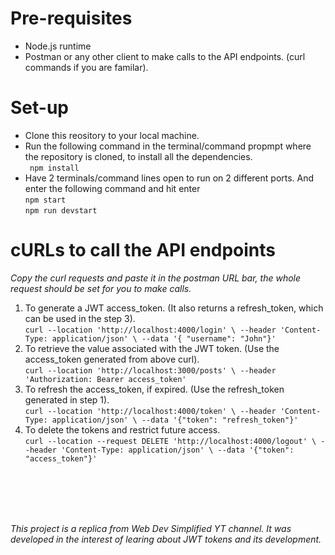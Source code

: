 # Pre-requisites
- Node.js runtime
- Postman or any other client to make calls to the API endpoints. (curl commands if you are familar).

# Set-up
- Clone this reository to your local machine.
- Run the following command in the terminal/command propmpt where the repository is cloned, to install all the dependencies.<br/>
``` npm install```
- Have 2 terminals/command lines open to run on 2 different ports. And enter the following command and hit enter<br/>
```npm start```<br/>
```npm run devstart```

# cURLs to call the API endpoints

*Copy the curl requests and paste it in the postman URL bar, the whole request should be set for you to make calls.*

1. To generate a JWT access_token. (It also returns a refresh_token, which can be used in the step 3).<br/>
```curl --location 'http://localhost:4000/login' \ --header 'Content-Type: application/json' \ --data '{ "username": "John"}' ```
2. To retrieve the value associated with the JWT token. (Use the access_token generated from above curl).<br/>
```curl --location 'http://localhost:3000/posts' \ --header 'Authorization: Bearer access_token'```
3. To refresh the access_token, if expired. (Use the refresh_token generated in step 1).<br/>
```curl --location 'http://localhost:4000/token' \ --header 'Content-Type: application/json' \ --data '{"token": "refresh_token"}'```
4. To delete the tokens and restrict future access.<br/>
```curl --location --request DELETE 'http://localhost:4000/logout' \ --header 'Content-Type: application/json' \ --data '{"token": "access_token"}'```
<br/>
<br/>
<br/>
<br/>

*This project is a replica from Web Dev Simplified YT channel. It was developed in the interest of learing about JWT tokens and its development.*

